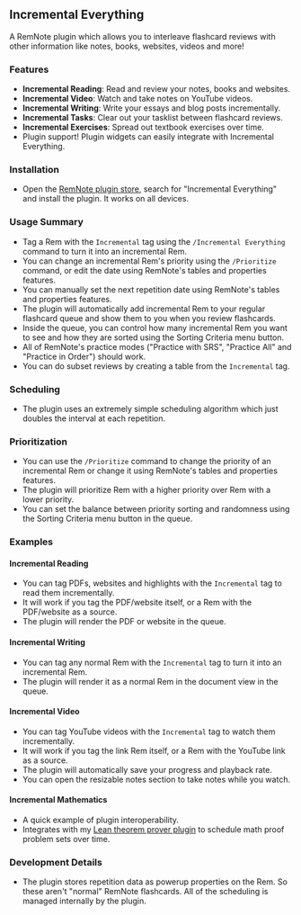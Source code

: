 ## Incremental Everything

A RemNote plugin which allows you to interleave flashcard reviews with other information like notes, books, websites, videos and more!

### Features

- **Incremental Reading**: Read and review your notes, books and websites.
- **Incremental Video**: Watch and take notes on YouTube videos.
- **Incremental Writing**: Write your essays and blog posts incrementally.
- **Incremental Tasks**: Clear out your tasklist between flashcard reviews.
- **Incremental Exercises**: Spread out textbook exercises over time.
- Plugin support! Plugin widgets can easily integrate with Incremental Everything.

### Installation

- Open the [RemNote plugin store](https://www.remnote.com/plugins), search for "Incremental Everything" and install the plugin. It works on all devices.

### Usage Summary

- Tag a Rem with the `Incremental` tag using the `/Incremental Everything` command to turn it into an incremental Rem.
- You can change an incremental Rem's priority using the `/Prioritize` command, or edit the date using RemNote's tables and properties features.
- You can manually set the next repetition date using RemNote's tables and properties features.
- The plugin will automatically add incremental Rem to your regular flashcard queue and show them to you when you review flashcards.
- Inside the queue, you can control how many incremental Rem you want to see and how they are sorted using the Sorting Criteria menu button.
- All of RemNote's practice modes ("Practice with SRS", "Practice All" and "Practice in Order") should work.
- You can do subset reviews by creating a table from the `Incremental` tag.

### Scheduling

- The plugin uses an extremely simple scheduling algorithm which just doubles the interval at each repetition.

### Prioritization

- You can use the `/Prioritize` command to change the priority of an incremental Rem or change it using RemNote's tables and properties features.
- The plugin will prioritize Rem with a higher priority over Rem with a lower priority.
- You can set the balance between priority sorting and randomness using the Sorting Criteria menu button in the queue.

### Examples

#### Incremental Reading

- You can tag PDFs, websites and highlights with the `Incremental` tag to read them incrementally.
- It will work if you tag the PDF/website itself, or a Rem with the PDF/website as a source.
- The plugin will render the PDF or website in the queue.

#### Incremental Writing

- You can tag any normal Rem with the `Incremental` tag to turn it into an incremental Rem.
- The plugin will render it as a normal Rem in the document view in the queue.

#### Incremental Video

- You can tag YouTube videos with the `Incremental` tag to watch them incrementally.
- It will work if you tag the link Rem itself, or a Rem with the YouTube link as a source.
- The plugin will automatically save your progress and playback rate.
- You can open the resizable notes section to take notes while you watch.

#### Incremental Mathematics

- A quick example of plugin interoperability.
- Integrates with my [Lean theorem prover plugin](https://github.com/bjsi/remnote-lean) to schedule math proof problem sets over time.

### Development Details

- The plugin stores repetition data as powerup properties on the Rem. So these aren't "normal" RemNote flashcards. All of the scheduling is managed internally by the plugin.
